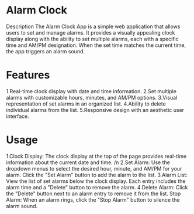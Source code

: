 
# Alarm Clock
Description
The Alarm Clock App is a simple web application that allows users to set and manage alarms. It provides a visually appealing clock display along with the ability to set multiple alarms, each with a specific time and AM/PM designation. When the set time matches the current time, the app triggers an alarm sound.

# Features
1.Real-time clock display with date and time information.
2.Set multiple alarms with customizable hours, minutes, and AM/PM options.
3.Visual representation of set alarms in an organized list.
4.Ability to delete individual alarms from the list.
5.Responsive design with an aesthetic user interface.
# Usage
1.Clock Display:
The clock display at the top of the page provides real-time information about the current date and time. /n
2.Set Alarm:
Use the dropdown menus to select the desired hour, minute, and AM/PM for your alarm.
Click the "Set Alarm" button to add the alarm to the list.
3.Alarm List:
View the list of set alarms below the clock display.
Each entry includes the alarm time and a "Delete" button to remove the alarm.
4.Delete Alarm:
Click the "Delete" button next to an alarm entry to remove it from the list.
Stop Alarm:
When an alarm rings, click the "Stop Alarm" button to silence the alarm sound.
